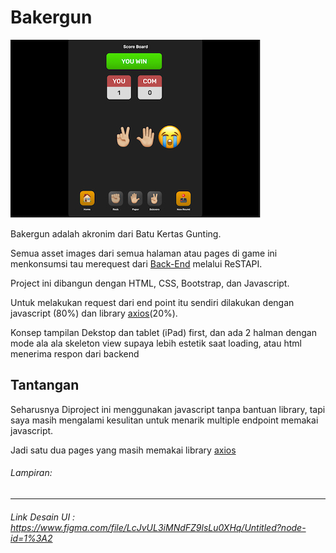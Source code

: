 # Bakergun

![ui-image-game-board!](https://github.com/sanengineer/bakergun/blob/master/game-board-ui.jpg)

Bakergun adalah akronim dari Batu Kertas Gunting.

Semua asset images dari semua halaman atau pages di game ini menkonsumsi tau merequest dari [Back-End](https://github.com/sanengineer/bakergun-backend) melalui ReSTAPI.

Project ini dibangun dengan HTML, CSS, Bootstrap, dan Javascript.

Untuk melakukan request dari end point itu sendiri dilakukan dengan javascript (80%) dan library [axios](https://github.com/axios)(20%).

Konsep tampilan Dekstop dan tablet (iPad) first, dan ada 2 halman dengan mode ala ala skeleton view supaya lebih estetik saat loading, atau html menerima respon dari backend

## Tantangan
  Seharusnya Diproject ini menggunakan javascript tanpa bantuan library, tapi saya masih mengalami kesulitan untuk menarik multiple endpoint memakai javascript. 

   Jadi satu dua pages yang masih memakai library [axios](https://github.com/axios)



###### Lampiran:
-----
###### Link Desain UI : https://www.figma.com/file/LcJvUL3iMNdFZ9lsLu0XHq/Untitled?node-id=1%3A2
